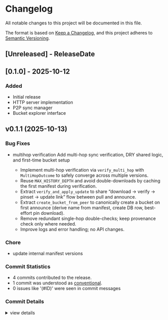# Changelog

All notable changes to this project will be documented in this file.

The format is based on [Keep a Changelog](https://keepachangelog.com/en/1.0.0/),
and this project adheres to [Semantic Versioning](https://semver.org/spec/v2.0.0.html).

<!-- next-header -->
## [Unreleased] - ReleaseDate

## [0.1.0] - 2025-10-12

### Added
- Initial release
- HTTP server implementation
- P2P sync manager
- Bucket explorer interface

## v0.1.1 (2025-10-13)

### Bug Fixes

 - <csr-id-a9ca39ff5779de76a78793166070ef85a4d7019d/> multihop verification
   Add multi-hop sync verification, DRY shared logic, and first-time bucket setup
   - Implement multi-hop verification via `verify_multi_hop` with `MultiHopOutcome` to safely converge across multiple versions.
   - Reuse `MAX_HISTORY_DEPTH` and avoid double-downloads by caching the first manifest during verification.
   - Extract `verify_and_apply_update` to share “download → verify → pinset → update link” flow between pull and announce.
   - Extract `create_bucket_from_peer` to canonically create a bucket on first announce (derive name from manifest, create DB row, best-effort pin download).
   - Remove redundant single-hop double-checks; keep provenance check only where needed.
   - Improve logs and error handling; no API changes.

### Chore

 - <csr-id-20eab70de45b734acd0e44f4340dcb6659b32e84/> update internal manifest versions

### Commit Statistics

<csr-read-only-do-not-edit/>

 - 4 commits contributed to the release.
 - 1 commit was understood as [conventional](https://www.conventionalcommits.org).
 - 0 issues like '(#ID)' were seen in commit messages

### Commit Details

<csr-read-only-do-not-edit/>

<details><summary>view details</summary>

 * **Uncategorized**
    - Merge pull request #4 from teddyknox/push-qkylmtqukyox ([`0deb035`](https://github.com/jax-ethdenver-2025/jax-buckets/commit/0deb035689cf13a3acd8a4a6a650de7aaafd7572))
    - Fix: add create_bucket_from_peer(...) to refactor handle_peer_announce(..) ([`8ecd7ab`](https://github.com/jax-ethdenver-2025/jax-buckets/commit/8ecd7ab15d7c14afa485aab047e302b45d932fc8))
    - Merge pull request #3 from teddyknox/push-xrusoyorvzpp ([`3ec7acf`](https://github.com/jax-ethdenver-2025/jax-buckets/commit/3ec7acfc43b50c15076c1f8d2a2a47e2ae570751))
    - Multihop verification ([`a9ca39f`](https://github.com/jax-ethdenver-2025/jax-buckets/commit/a9ca39ff5779de76a78793166070ef85a4d7019d))
</details>

